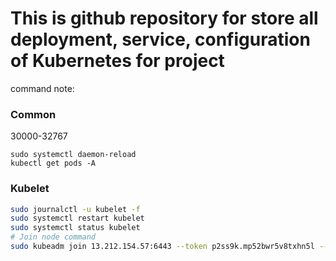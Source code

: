# This is github repository for store all deployment, service, configuration of Kubernetes for project

command note:

### Common

30000-32767

```
sudo systemctl daemon-reload
kubectl get pods -A
```

### Kubelet

```bash
sudo journalctl -u kubelet -f
sudo systemctl restart kubelet
sudo systemctl status kubelet
# Join node command
sudo kubeadm join 13.212.154.57:6443 --token p2ss9k.mp52bwr5v8txhn5l --discovery-token-ca-cert-hash sha256:dde2aa02d70d4336f200c1b9d5d6b64e5e8bf7017f1631f6d1edc32bae65692b
```
